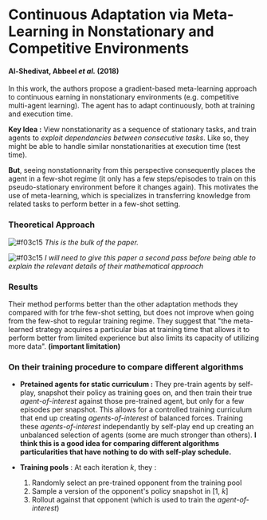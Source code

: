 # Continuous Adaptation via Meta-Learning in Nonstationary and Competitive Environments
#### Al-Shedivat, Abbeel *et al.* (2018)

In this work, the authors propose a gradient-based meta-learning approach to continuous earning in nonstationary environments (e.g. competitive multi-agent learning). The agent has to adapt continuously, both at training and execution time.

**Key Idea :** View nonstationarity as a sequence of stationary tasks, and train agents to *exploit dependancies between consecutive tasks*. Like so, they might be able to handle similar nonstationarities at execution time (test time).

**But**, seeing nonstationnarity from this perspective consequently places the agent in a few-shot regime (it only has a few steps/episodes to train on this pseudo-stationary environment before it changes again). This motivates the use of meta-learning, which is specializes in transferring knowledge from related tasks to perform better in a few-shot setting.

### Theoretical Approach

![#f03c15](https://placehold.it/15/f03c15/000000?text=+) *This is the bulk of the paper.*

![#f03c15](https://placehold.it/15/f03c15/000000?text=+) *I will need to give this paper a second pass before being able to explain the relevant details of their mathematical approach*

### Results

Their method performs better than the other adaptation methods they compared with for trhe few-shot setting, but does not improve when going from the few-shot to regular training regime. They suggest that "the meta-learned strategy acquires a particular bias at training time that allows it to perform better from limited experience but also limits its capacity of utilizing more data". **(important limitation)**

### On their training procedure to compare different algorithms

* **Pretained agents for static curriculum :** They pre-train agents by self-play, snapshot their policy as training goes on, and then train their true *agent-of-interest* against those pre-trained agent, but only for a few episodes per snapshot. This allows for a controlled training curriculum that end up creating *agents-of-interest* of balanced forces. Training these *agents-of-interest* independantly by self-play end up creating an unbalanced selection of agents (some are much stronger than others). **I think this is a good idea for comparing different algorithms particularities that have nothing to do with self-play schedule.**

* **Training pools** : At each iteration *k*, they :
  1. Randomly select an pre-trained opponent from the training pool
  2. Sample a version of the opponent's policy snapshot in [1, *k*]
  3. Rollout against that opponent (which is used to train the *agent-of-interest*)
